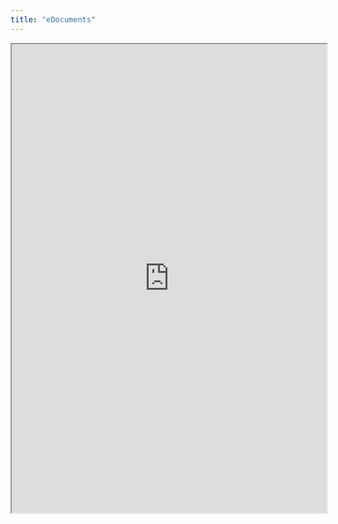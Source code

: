```yaml
---
title: "eDocuments"
---
```




<iframe height="750" width="100%" src="https://ewelton.github.io/ktest/wiki.html#eDocuments"></iframe>
